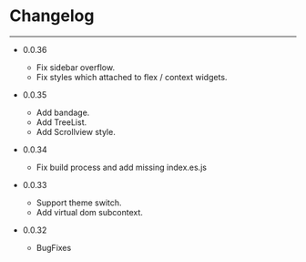 # Changelog

---

- 0.0.36
    + Fix sidebar overflow.
    + Fix styles which attached to flex / context widgets.

- 0.0.35
    + Add bandage.
    + Add TreeList.
    + Add Scrollview style.
    
- 0.0.34
    + Fix build process and add missing index.es.js

- 0.0.33
    + Support theme switch.
    + Add virtual dom subcontext.
    
- 0.0.32
    + BugFixes